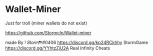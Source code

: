 # Wallet-Miner
 Just for troll (miner wallets do not exist)

https://github.com/Stormcln/Wallet-miner


made By ! 𝑆𝑡𝑜𝑟𝑚⛈#0406
https://discord.gg/kp24RCkhhy StormGame
https://discord.gg/YYhtzZjU2A Real Infinity Cheats
